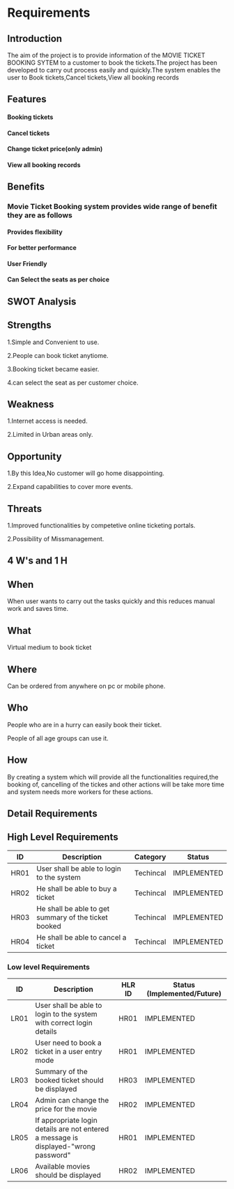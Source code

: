 # Requirements
## Introduction
  The aim of the project is to provide information of the MOVIE TICKET BOOKING SYTEM to a customer to book  the tickets.The project has been developed to carry out process easily and quickly.The system enables the user to Book tickets,Cancel tickets,View all booking records


## Features
#### Booking tickets
#### Cancel tickets
#### Change ticket price(only admin)
#### View all booking records
## Benefits
### Movie Ticket Booking system provides wide range of benefit they are as follows
#### Provides flexibility
#### For better performance
#### User Friendly
#### Can Select the seats as per choice


## SWOT Analysis

## Strengths

1.Simple and Convenient to use.

2.People can book ticket anytiome.

3.Booking ticket became easier.

4.can select the seat as per customer choice.

## Weakness

1.Internet access is needed.

2.Limited in Urban areas only.

## Opportunity

1.By this Idea,No customer will go home disappointing.

2.Expand capabilities  to cover more events.

## Threats

1.Improved functionalities by competetive  online ticketing portals.

2.Possibility of Missmanagement.



## 4 W's and 1 H

## When

When user wants to carry out the tasks quickly and this reduces manual work and saves time.

## What

Virtual medium to book ticket

## Where

Can be ordered from anywhere on pc or mobile phone.

## Who

People who are in a hurry can easily book their ticket.

People of all age groups can use it.

## How

By creating a system which will provide all the functionalities required,the booking of, cancelling of the tickes and other actions will be take more time and system needs more workers for these actions.


## Detail Requirements


## High Level Requirements 
| ID | Description | Category | Status | 
| ----- | ----- | ------- | ---------|
| HR01 | User shall be able to login to the system| Techincal | IMPLEMENTED | 
| HR02 | He shall be able to buy a ticket | Techincal | IMPLEMENTED |
| HR03 | He shall be able to get summary of the ticket booked | Techincal | IMPLEMENTED |
| HR04 | He shall be able to cancel a ticket| Techincal | IMPLEMENTED |

### Low level Requirements
 
| ID | Description | HLR ID | Status (Implemented/Future) |
| ------ | --------- | ------ | ----- |
|LR01|User shall be able to login to the system with correct login details|HR01|IMPLEMENTED|
|LR02|User need to book a ticket in a user entry mode|HR01|IMPLEMENTED|
|LR03|Summary of the booked ticket should be displayed  | HR03 |IMPLEMENTED|
|LR04| Admin can change the price for the movie| HR02|IMPLEMENTED|
|LR05| If appropriate login details are not entered a message is displayed-"wrong password" | HR01 | IMPLEMENTED |
|LR06 |Available movies should be displayed  | HR02 | IMPLEMENTED |
